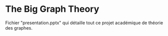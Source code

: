 # The Big Graph Theory
Fichier "presentation.pptx" qui détaille tout ce projet académique de théorie des graphes.
